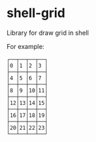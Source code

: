 # shell-grid

Library for draw grid in shell

For example:
```
┌──┬──┬──┬──┐
│0 │1 │2 │3 │
├──┼──┼──┼──┤
│4 │5 │6 │7 │
├──┼──┼──┼──┤
│8 │9 │10│11│
├──┼──┼──┼──┤
│12│13│14│15│
├──┼──┼──┼──┤
│16│17│18│19│
├──┼──┼──┼──┤
│20│21│22│23│
└──┴──┴──┴──┘

```
